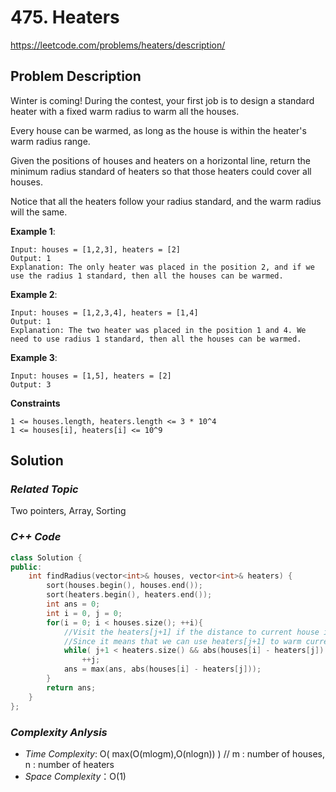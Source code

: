 # 475. Heaters
https://leetcode.com/problems/heaters/description/

## Problem Description

Winter is coming! During the contest, your first job is to design a standard heater with a fixed warm radius to warm all the houses.

Every house can be warmed, as long as the house is within the heater's warm radius range. 

Given the positions of houses and heaters on a horizontal line, return the minimum radius standard of heaters so that those heaters could cover all houses.

Notice that all the heaters follow your radius standard, and the warm radius will the same.


**Example 1**:
```
Input: houses = [1,2,3], heaters = [2]
Output: 1
Explanation: The only heater was placed in the position 2, and if we use the radius 1 standard, then all the houses can be warmed.
```
**Example 2**:
```
Input: houses = [1,2,3,4], heaters = [1,4]
Output: 1
Explanation: The two heater was placed in the position 1 and 4. We need to use radius 1 standard, then all the houses can be warmed.
```
**Example 3**:
```
Input: houses = [1,5], heaters = [2]
Output: 3
```

**Constraints**
```
1 <= houses.length, heaters.length <= 3 * 10^4
1 <= houses[i], heaters[i] <= 10^9
```

## Solution

### _Related Topic_
   Two pointers, Array, Sorting

### _C++ Code_
```cpp
class Solution {
public:
    int findRadius(vector<int>& houses, vector<int>& heaters) {
        sort(houses.begin(), houses.end());
        sort(heaters.begin(), heaters.end());
        int ans = 0;
        int i = 0, j = 0;
        for(i = 0; i < houses.size(); ++i){
            //Visit the heaters[j+1] if the distance to current house is smaller.
            //Since it means that we can use heaters[j+1] to warm current house instead of heaters[j]
            while( j+1 < heaters.size() && abs(houses[i] - heaters[j]) >= abs(houses[i] - heaters[j+1]))
                ++j;
            ans = max(ans, abs(houses[i] - heaters[j]));
        }
        return ans;
    }
};
```

### _Complexity Anlysis_
- _Time Complexity_: O( max(O(mlogm),O(nlogn)) ) // m : number of houses, n : number of heaters
- _Space Complexity_：O(1)
